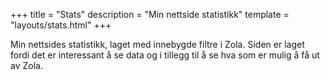 +++
title = "Stats"
description = "Min nettside statistikk"
template = "layouts/stats.html"
+++

Min nettsides statistikk, laget med innebygde filtre i Zola. Siden er laget
fordi det er interessant å se data og i tillegg til å se hva som er mulig å få
ut av Zola.
